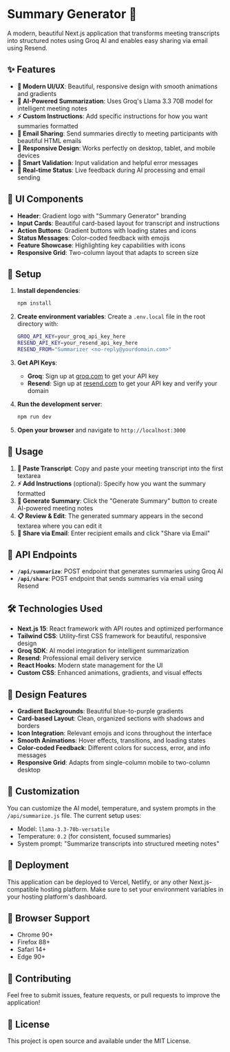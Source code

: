 # Summary Generator 🚀

A modern, beautiful Next.js application that transforms meeting transcripts into structured notes using Groq AI and enables easy sharing via email using Resend.

## ✨ Features

- **🎨 Modern UI/UX**: Beautiful, responsive design with smooth animations and gradients
- **🤖 AI-Powered Summarization**: Uses Groq's Llama 3.3 70B model for intelligent meeting notes
- **⚡ Custom Instructions**: Add specific instructions for how you want summaries formatted
- **📧 Email Sharing**: Send summaries directly to meeting participants with beautiful HTML emails
- **📱 Responsive Design**: Works perfectly on desktop, tablet, and mobile devices
- **🎯 Smart Validation**: Input validation and helpful error messages
- **🔄 Real-time Status**: Live feedback during AI processing and email sending

## 🎨 UI Components

- **Header**: Gradient logo with "Summary Generator" branding
- **Input Cards**: Beautiful card-based layout for transcript and instructions
- **Action Buttons**: Gradient buttons with loading states and icons
- **Status Messages**: Color-coded feedback with emojis
- **Feature Showcase**: Highlighting key capabilities with icons
- **Responsive Grid**: Two-column layout that adapts to screen size

## 🚀 Setup

1. **Install dependencies**:
   ```bash
   npm install
   ```

2. **Create environment variables**:
   Create a `.env.local` file in the root directory with:
   ```bash
   GROQ_API_KEY=your_groq_api_key_here
   RESEND_API_KEY=your_resend_api_key_here
   RESEND_FROM="Summarizer <no-reply@yourdomain.com>"
   ```

3. **Get API Keys**:
   - **Groq**: Sign up at [groq.com](https://groq.com) to get your API key
   - **Resend**: Sign up at [resend.com](https://resend.com) to get your API key and verify your domain

4. **Run the development server**:
   ```bash
   npm run dev
   ```

5. **Open your browser** and navigate to `http://localhost:3000`

## 🎯 Usage

1. **📝 Paste Transcript**: Copy and paste your meeting transcript into the first textarea
2. **⚡ Add Instructions** (optional): Specify how you want the summary formatted
3. **🚀 Generate Summary**: Click the "Generate Summary" button to create AI-powered meeting notes
4. **📋 Review & Edit**: The generated summary appears in the second textarea where you can edit it
5. **📧 Share via Email**: Enter recipient emails and click "Share via Email"

## 🔧 API Endpoints

- **`/api/summarize`**: POST endpoint that generates summaries using Groq AI
- **`/api/share`**: POST endpoint that sends summaries via email using Resend

## 🛠️ Technologies Used

- **Next.js 15**: React framework with API routes and optimized performance
- **Tailwind CSS**: Utility-first CSS framework for beautiful, responsive design
- **Groq SDK**: AI model integration for intelligent summarization
- **Resend**: Professional email delivery service
- **React Hooks**: Modern state management for the UI
- **Custom CSS**: Enhanced animations, gradients, and visual effects

## 🎨 Design Features

- **Gradient Backgrounds**: Beautiful blue-to-purple gradients
- **Card-based Layout**: Clean, organized sections with shadows and borders
- **Icon Integration**: Relevant emojis and icons throughout the interface
- **Smooth Animations**: Hover effects, transitions, and loading states
- **Color-coded Feedback**: Different colors for success, error, and info messages
- **Responsive Grid**: Adapts from single-column mobile to two-column desktop

## 🔧 Customization

You can customize the AI model, temperature, and system prompts in the `/api/summarize.js` file. The current setup uses:
- Model: `llama-3.3-70b-versatile`
- Temperature: `0.2` (for consistent, focused summaries)
- System prompt: "Summarize transcripts into structured meeting notes"

## 🚀 Deployment

This application can be deployed to Vercel, Netlify, or any other Next.js-compatible hosting platform. Make sure to set your environment variables in your hosting platform's dashboard.

## 📱 Browser Support

- Chrome 90+
- Firefox 88+
- Safari 14+
- Edge 90+

## 🤝 Contributing

Feel free to submit issues, feature requests, or pull requests to improve the application!

## 📄 License

This project is open source and available under the MIT License.
